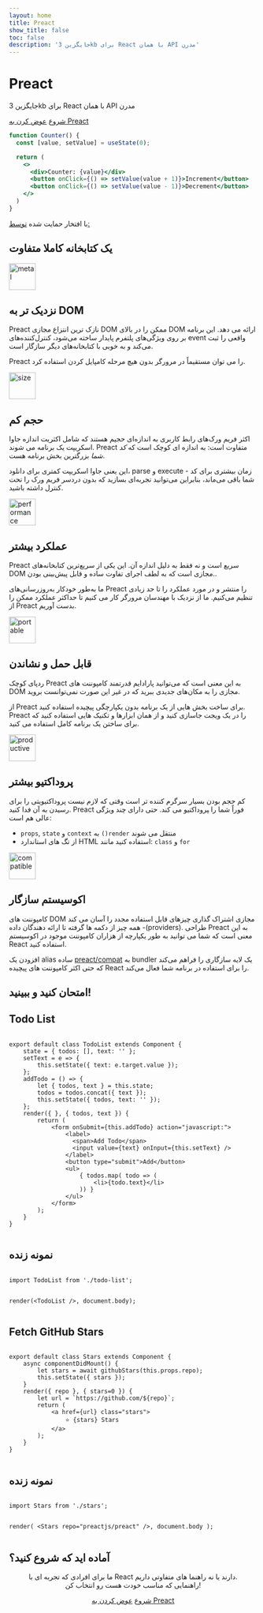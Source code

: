 ```yaml
---
layout: home
title: Preact
show_title: false
toc: false
description: 'جایگزین 3kb برای React با همان API مدرن'
---
```


<jumbotron>
    <h1>
        <logo height="1.5em" title="Preact" text inverted>Preact</logo>
    </h1>
    <p class="tagline dir-rtl">جایگزین 3kb برای React با همان API مدرن</p>
    <p class="intro-buttons dir-rtl">
        <a href="/guide/v10/getting-started" class="btn primary">شروع</a>
        <a href="/guide/v10/switching-to-preact" class="btn secondary">عوض کرن به Preact</a>
    </p>
</jumbotron>

```jsx
function Counter() {
  const [value, setValue] = useState(0);

  return (
    <>
      <div>Counter: {value}</div>
      <button onClick={() => setValue(value + 1)}>Increment</button>
      <button onClick={() => setValue(value - 1)}>Decrement</button>
    </>
  )
}
```

<section class="sponsors dir-rtl">
  <p>با افتخار حمایت شده <a href="https://opencollective.com/preact">توسط:</a></p>
  <sponsors></sponsors>
</section>

<section class="home-top">
    <h1>یک کتابخانه کاملا متفاوت</h1>
</section>

<section class="home-section-rtl">
  <img src="/assets/home/metal.svg" alt="metal" loading="lazy" width="54" height="54">

  <div>
    <h2>نزدیک تر به DOM</h2>
    <p>
    Preact نازک ترین انتزاع مجازی DOM ممکن را در بالای DOM ارائه می دهد.
      این برنامه بر روی ویژگی‌های پلتفرم پایدار ساخته می‌شود، کنترل‌کننده‌های event واقعی را ثبت می‌کند و به خوبی با کتابخانه‌های دیگر سازگار است.
    </p>
    <p>
      Preact را می توان مستقیماً در مرورگر بدون هیچ مرحله کامپایل کردن استفاده کرد.
    </p>
  </div>
</section>

<section class="home-section-rtl">
  <img src="/assets/home/size.svg" alt="size" loading="lazy" width="54" height="54">

  <div>
    <h2>حجم کم</h2>
    <p>
      اکثر فریم ورک‌های رابط کاربری به اندازه‌ای حجیم هستند که شامل اکثریت اندازه جاوا اسکریپت یک برنامه می شوند.
      Preact متفاوت است: به اندازه ای کوچک است که <em>کد شما</em> بزرگترین بخش برنامه هست.
    </p>
    <p>
      این یعنی جاوا اسکریپت کمتری برای دانلود، parse و execute - زمان بیشتری برای کد شما باقی می‌ماند، بنابراین می‌توانید تجربه‌ای بسازید که بدون دردسر فریم ورک را تحت کنترل داشته باشید.
    </p>
  </div>
</section>

<section class="home-section-rtl">
  <img src="/assets/home/performance.svg" alt="performance" loading="lazy" width="54" height="54">

  <div>
    <h2>عملکرد بیشتر</h2>
    <p>
      Preact سریع است و نه فقط به دلیل اندازه آن. این یکی از سریع‌ترین کتابخانه‌های DOM مجازی است که به لطف اجرای تفاوت ساده و قابل پیش‌بینی بودن..
    </p>
    <p>
    ما به‌طور خودکار به‌روزرسانی‌های Preact را منتشر و در مورد عملکرد را تا حد زیادی تنظیم می‌کنیم. ما از نزدیک با مهندسان مرورگر کار می کنیم تا حداکثر عملکرد ممکن را از Preact بدست آوریم.
    </p>
  </div>
</section>

<section class="home-section-rtl">
  <img src="/assets/home/portable.svg" alt="portable" loading="lazy" width="54" height="54">

  <div>
    <h2>قابل حمل و نشاندن</h2>
    <p>
      ردپای کوچک Preact به این معنی است که می‌توانید پارادایم قدرتمند کامپوننت های DOM مجازی را به مکان‌های جدیدی ببرید که در غیر این صورت نمی‌توانست بروید.
     </p>
    <p>
      از Preact برای ساخت بخش هایی از یک برنامه بدون یکپارچگی پیچیده استفاده کنید. Preact را در یک ویجت جاسازی کنید و از همان ابزارها و تکنیک هایی استفاده کنید که برای ساختن یک برنامه کامل استفاده می کنید.
    </p>
  </div>
</section>

<section class="home-section-rtl">
  <img src="/assets/home/productive.svg" alt="productive" loading="lazy" width="54" height="54">

  <div>
    <h2>پروداکتیو بیشتر</h2>
    <p>
      کم حجم بودن بسیار سرگرم کننده تر است وقتی که لازم نیست پروداکتیویتی را برای رسیدن به آن فدا کنید. Preact فوراً شما را ‍پروداکتیو می کند. حتی دارای چند ویژگی عالی هم است:
    </p>
    <ul>
      <li><code>props</code>, <code>state</code> و <code>context</code> به <code>()render</code> منتقل می شوند</li>
      <li>از تگ های استاندارد HTML استفاده کنید مانند: <code>class</code> و <code>for</code></li>
    </ul>
  </div>
</section>

<section class="home-section-rtl">
  <img src="/assets/home/compatible.svg" alt="compatible" loading="lazy" width="54" height="54">

  <div>
    <h2>اکوسیستم سازگار</h2>
    <p>
      کامپوننت های DOM مجازی اشتراک گذاری چیزهای قابل استفاده مجدد را آسان می کند - همه چیز از دکمه ها گرفته تا ارائه دهندگان داده(providers).
طراحی Preact به این معنی است که شما می توانید به طور یکپارچه از هزاران کامپوننت موجود در اکوسیستم React استفاده کنید.
    </p>
    <p>
      افزودن یک alias ساده <a href="/guide/v10/switching-to-preact#how-to-alias-preact-compat">preact/compat</a> به bundler یک لایه سازگاری را فراهم می‌کند که حتی اکثر کامپوننت های پیچیده React را برای استفاده در برنامه شما فعال می‌کند.
    </p>
  </div>
</section>

<section class="home-top-rtl">
    <h1>امتحان کنید و ببینید!</h1>
</section>

<section class="home-split">
    <div>
        <h2>Todo List</h2>
        <pre><code class="lang-jsx">
export default class TodoList extends Component {
    state = { todos: [], text: '' };
    setText = e =&gt; {
        this.setState({ text: e.target.value });
    };
    addTodo = () =&gt; {
        let { todos, text } = this.state;
        todos = todos.concat({ text });
        this.setState({ todos, text: '' });
    };
    render({ }, { todos, text }) {
        return (
            &lt;form onSubmit={this.addTodo} action="javascript:"&gt;
                &lt;label&gt;
                  &lt;span&gt;Add Todo&lt;/span&gt;
                  &lt;input value={text} onInput={this.setText} /&gt;
                &lt;/label&gt;
                &lt;button type="submit"&gt;Add&lt;/button&gt;
                &lt;ul&gt;
                    { todos.map( todo =&gt; (
                        &lt;li&gt;{todo.text}&lt;/li&gt;
                    )) }
                &lt;/ul&gt;
            &lt;/form&gt;
        );
    }
}
        </code></pre>
    </div>
    <div>
        <h2>نمونه زنده</h2>
        <pre repl="false"><code class="lang-jsx">
import TodoList from './todo-list';

render(&lt;TodoList /&gt;, document.body);
        </code></pre>
        <div class="home-demo">
            <todo-list></todo-list>
        </div>
    </div>
</section>

<section class="home-split">
    <div>
        <h2>Fetch GitHub Stars</h2>
        <pre><code class="lang-jsx">
export default class Stars extends Component {
    async componentDidMount() {
        let stars = await githubStars(this.props.repo);
        this.setState({ stars });
    }
    render({ repo }, { stars=0 }) {
        let url = `https://github.com/${repo}`;
        return (
            &lt;a href={url} class="stars"&gt;
                ⭐️ {stars} Stars
            &lt;/a&gt;
        );
    }
}
        </code></pre>
    </div>
    <div>
        <h2>نمونه زنده</h2>
        <pre repl="false"><code class="lang-jsx">
import Stars from './stars';

render(
    &lt;Stars repo="preactjs/preact" /&gt;,
    document.body
);
        </code></pre>
        <div class="home-demo">
            <github-stars simple user="preactjs" repo="preact"></github-stars>
        </div>
    </div>
</section>

<section class="home-top">
    <h1>آماده اید که شروع کنید؟</h1>
</section>

<section style="text-align:center;" class="dir-rtl">
    <p>
        ما برای افرادی که تجربه ای با React دارند یا نه راهنما های متفاوتی داریم.
        <br>
        راهنمایی که مناسب خودت هست رو انتخاب کن!
    </p>
    <p>
        <a href="/guide/v10/getting-started" class="btn primary">شروع</a>
        <a href="/guide/v10/switching-to-preact" class="btn secondary">عوض کردن به Preact</a>
    </p>
</section>
